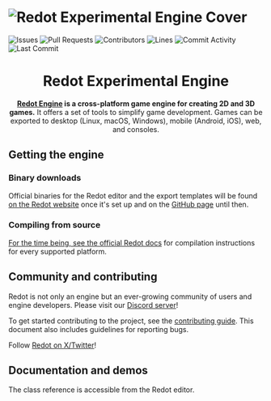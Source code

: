 # ![Redot Experimental Engine Cover](/.github/assets/cover.png)

![Issues](https://img.shields.io/github/issues-raw/Redot-Experimental/ReX?color=FFA726&label=issues&style=for-the-badge)
![Pull Requests](https://img.shields.io/github/issues-pr-raw/Redot-Experimental/ReX?color=FFA726&label=PRs&style=for-the-badge)
![Contributors](https://img.shields.io/github/contributors/Redot-Experimental/ReX?color=FFA726&label=contributors&style=for-the-badge)
![Lines](https://img.shields.io/endpoint?url=https://ghloc.vercel.app/api/Redot-Experimental/ReX/badge?style=flat&logoColor=white&color=FFA726&style=for-the-badge)
![Commit Activity](https://img.shields.io/github/commit-activity/m/Redot-Experimental/ReX?color=FFA726&label=commits&style=for-the-badge)
![Last Commit](https://img.shields.io/github/last-commit/Redot-Experimental/ReX?color=FFA726&label=last%20commit&style=for-the-badge)

<div align="center">

<h1 align="center">Redot Experimental Engine</h1>

**[Redot Engine](https://redotengine.org) is a cross-platform game engine for creating 2D and 3D games.** It offers a set of tools to simplify game development. Games can be exported to desktop (Linux, macOS, Windows), mobile (Android, iOS), web, and consoles.

</div>

## Getting the engine

### Binary downloads

Official binaries for the Redot editor and the export templates will be found
[on the Redot website](https://redotengine.org/download) once it's set up and on the [GitHub page](https://github.com/Redot-Experimental/ReX) until then.

### Compiling from source

[For the time being, see the official Redot docs](https://docs.redotengine.org/en/stable/contributing/development/compiling/) for compilation instructions for every supported platform.

## Community and contributing

Redot is not only an engine but an ever-growing community of users and engine
developers. Please visit our [Discord server](https://discord.gg/redot)!

To get started contributing to the project, see the [contributing guide](CONTRIBUTING.md).
This document also includes guidelines for reporting bugs.

Follow [Redot on X/Twitter](https://x.com/Redot_Engine)!

## Documentation and demos

The class reference is accessible from the Redot editor.
